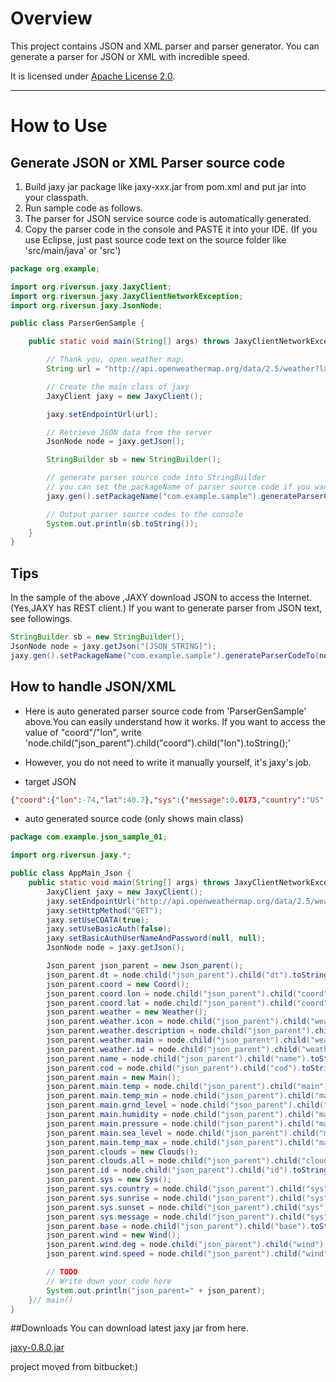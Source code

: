# Overview

This project contains JSON and XML parser and parser generator.
You can generate a parser for JSON or XML with incredible speed.

It is licensed under [Apache License 2.0](http://www.apache.org/licenses/LICENSE-2.0).

-----
# How to Use
## Generate JSON or XML Parser source code
1. Build jaxy jar package like jaxy-xxx.jar from pom.xml and put jar into your classpath.
2. Run sample code as follows.
3. The parser for JSON service source code is automatically generated.
4. Copy the parser code in the console and PASTE it into your IDE.
(If you use Eclipse, just past source code text on the source folder like 'src/main/java' or 'src')

```java
package org.example;

import org.riversun.jaxy.JaxyClient;
import org.riversun.jaxy.JaxyClientNetworkException;
import org.riversun.jaxy.JsonNode;

public class ParserGenSample {

	public static void main(String[] args) throws JaxyClientNetworkException {

		// Thank you, open weather map.
		String url = "http://api.openweathermap.org/data/2.5/weather?lat=40.7&lon=-74.0&mode=json";

		// Create the main class of jaxy
		JaxyClient jaxy = new JaxyClient();

		jaxy.setEndpointUrl(url);

		// Retrieve JSON data from the server
		JsonNode node = jaxy.getJson();

		StringBuilder sb = new StringBuilder();

		// generate parser source code into StringBuilder
		// you can set the packageName of parser source code if you want.
		jaxy.gen().setPackageName("com.example.sample").generateParserCodeTo(node, sb);

		// Output parser source codes to the console
		System.out.println(sb.toString());
	}
}
```

## Tips
In the sample of the above ,JAXY download JSON to access the Internet.(Yes,JAXY has REST client.)
If you want to generate parser from JSON text, see followings.

```java
StringBuilder sb = new StringBuilder();
JsonNode node = jaxy.getJson("[JSON_STRING]");
jaxy.gen().setPackageName("com.example.sample").generateParserCodeTo(node, sb);
```

## How to handle JSON/XML
- Here is auto generated parser source code from 'ParserGenSample' above.You can easily understand how it works.
If you want to access the value of "coord"/"lon", write 'node.child("json_parent").child("coord").child("lon").toString();'

- However, you do not need to write it manually yourself, it's jaxy's job.

- target JSON 
```JSON
{"coord":{"lon":-74,"lat":40.7},"sys":{"message":0.0173,"country":"US","sunrise":1430215067,"sunset":1430264944},"weather":[{"id":801,"main":"Clouds","description":"few clouds","icon":"02n"}],"base":"stations","main":{"temp":282.992,"temp_min":282.992,"temp_max":282.992,"pressure":1016.68,"sea_level":1020.29,"grnd_level":1016.68,"humidity":67},"wind":{"speed":4.42,"deg":333.504},"clouds":{"all":20},"dt":1430203575,"id":5128581,"name":"New York","cod":200}
```

- auto generated source code (only shows main class)
```java
package com.example.json_sample_01;

import org.riversun.jaxy.*;

public class AppMain_Json {
	public static void main(String[] args) throws JaxyClientNetworkException {
		JaxyClient jaxy = new JaxyClient();
		jaxy.setEndpointUrl("http://api.openweathermap.org/data/2.5/weather?lat=40.7&lon=-74.0&mode=json");
		jaxy.setHttpMethod("GET");
		jaxy.setUseCDATA(true);
		jaxy.setUseBasicAuth(false);
		jaxy.setBasicAuthUserNameAndPassword(null, null);
		JsonNode node = jaxy.getJson();

		Json_parent json_parent = new Json_parent();
		json_parent.dt = node.child("json_parent").child("dt").toString();
		json_parent.coord = new Coord();
		json_parent.coord.lon = node.child("json_parent").child("coord").child("lon").toString();
		json_parent.coord.lat = node.child("json_parent").child("coord").child("lat").toString();
		json_parent.weather = new Weather();
		json_parent.weather.icon = node.child("json_parent").child("weather").child("icon").toString();
		json_parent.weather.description = node.child("json_parent").child("weather").child("description").toString();
		json_parent.weather.main = node.child("json_parent").child("weather").child("main").toString();
		json_parent.weather.id = node.child("json_parent").child("weather").child("id").toString();
		json_parent.name = node.child("json_parent").child("name").toString();
		json_parent.cod = node.child("json_parent").child("cod").toString();
		json_parent.main = new Main();
		json_parent.main.temp = node.child("json_parent").child("main").child("temp").toString();
		json_parent.main.temp_min = node.child("json_parent").child("main").child("temp_min").toString();
		json_parent.main.grnd_level = node.child("json_parent").child("main").child("grnd_level").toString();
		json_parent.main.humidity = node.child("json_parent").child("main").child("humidity").toString();
		json_parent.main.pressure = node.child("json_parent").child("main").child("pressure").toString();
		json_parent.main.sea_level = node.child("json_parent").child("main").child("sea_level").toString();
		json_parent.main.temp_max = node.child("json_parent").child("main").child("temp_max").toString();
		json_parent.clouds = new Clouds();
		json_parent.clouds.all = node.child("json_parent").child("clouds").child("all").toString();
		json_parent.id = node.child("json_parent").child("id").toString();
		json_parent.sys = new Sys();
		json_parent.sys.country = node.child("json_parent").child("sys").child("country").toString();
		json_parent.sys.sunrise = node.child("json_parent").child("sys").child("sunrise").toString();
		json_parent.sys.sunset = node.child("json_parent").child("sys").child("sunset").toString();
		json_parent.sys.message = node.child("json_parent").child("sys").child("message").toString();
		json_parent.base = node.child("json_parent").child("base").toString();
		json_parent.wind = new Wind();
		json_parent.wind.deg = node.child("json_parent").child("wind").child("deg").toString();
		json_parent.wind.speed = node.child("json_parent").child("wind").child("speed").toString();

		// TODO
		// Write down your code here
		System.out.println("json_parent=" + json_parent);
	}// main()
}
```

##Downloads
You can download latest jaxy jar from here.

[jaxy-0.8.0.jar](http://riversun.org/downloads/jaxy-0.8.0.zip)

project moved from bitbucket:)
